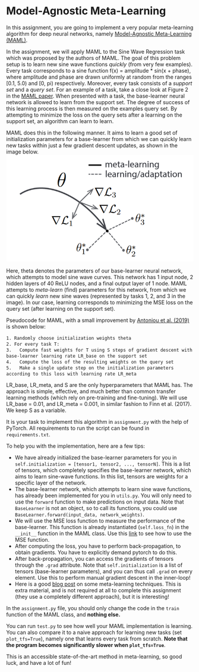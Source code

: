 # Model-Agnostic Meta-Learning

In this assignment, you are going to implement a very popular meta-learning algorithm for deep neural networks, namely [Model-Agnostic Meta-Learning (MAML)](https://arxiv.org/pdf/1703.03400.pdf). 

In the assignment, we will apply MAML to the Sine Wave Regression task which was proposed by the authors of MAML. The goal of this problem setup is to learn new sine wave functions *quickly* (from very few examples). 
Every task corresponds to a sine function f(x) = amplitude * sin(x + phase), where amplitude and phase are drawn uniformly at random from the ranges [0.1, 5.0) and [0, pi) respectively. Moreover, every task consists of a *support set* and a *query set*. For an example of a task, take a close look at Figure 2 in the [MAML paper](https://arxiv.org/pdf/1703.03400.pdf). When presented with a task, the base-learner neural network is allowed to learn from the support set. The degree of success of this learning process is then measured on the examples query set. By attempting to minimize the loss on the query sets after a learning on the support set, an algorithm can learn to learn.

MAML does this in the following manner. It aims to learn a good set of initialization parameters for a base-learner from which we can quickly learn new tasks within just a few gradient descent updates, as shown in the image below. ![Model-Agnostic Meta-Learning](maml.png)

Here, theta denotes the parameters of our base-learner neural network, which attempts to model sine wave curves. This network has 1 input node, 2 hidden layers of 40 ReLU nodes, and a final output layer of 1 node. MAML attempts to *meta-learn* (find) parameters for this network, from which we can quickly *learn* new sine waves (represented by tasks 1, 2, and 3 in the image). In our case, learning corresponds to minimizing the MSE loss on the query set (after learning on the support set). 

Pseudocode for MAML, with a small improvement by [Antoniou et al. (2019)](https://arxiv.org/pdf/1810.09502.pdf) is shown below:
```
1. Randomly choose initialization weights theta
2. For every task T:
3.   Compute fast weights for T using S steps of gradient descent with base-learner learning rate LR_base on the support set
4.   Compute the loss of the resulting weights on the query set
5.   Make a single update step on the initialization parameters according to this loss with learning rate LR_meta 
```

LR_base, LR_meta, and S are the only hyperparameters that MAML has. The approach is simple, effective, and much better than common transfer learning methods (which rely on pre-training and fine-tuning). We will use LR_base = 0.01, and LR_meta = 0.001, in similar fashion to Finn et al. (2017). We keep S as a variable. 

It is your task to implement this algorithm in `assignment.py` with the help of PyTorch. All requirements to run the script can be found in `requirements.txt`. 

To help you with the implementation, here are a few tips:
- We have already initialized the base-learner parameters for you in `self.initialization = [tensor1, tensor2, ..., tensorN]`. This is a list of tensors, which completely specifies the base-learner network, which aims to learn sine-wave functions. In this list, tensors are weights for a specific layer of the network. 
- The base-learner network, which attempts to learn sine wave functions, has already been implemented for you in `utils.py`. You will only need to use the `forward` function to make predictions on input data. Note that `BaseLearner` is not an object, so to call its functions, you could use `BaseLearner.forward(input_data, network_weights)`. 
- We will use the MSE loss function to measure the performance of the base-learner. This function is already instantiated (`self.loss_fn`) in the `__init__` function in the MAML class. Use this [link](https://pytorch.org/docs/stable/generated/torch.nn.MSELoss.html#torch.nn.MSELoss) to see how to use the MSE function. 
- After computing the loss, you have to perform back-propagation, to obtain gradients. You have to explicitly demand pytorch to do this. 
- After back-propagation, you can access the gradients of tensors through the `.grad` attribute. Note that `self.initialization` is a list of tensors (base-learner parameters), and you can thus call `.grad` on every element. Use this to perform manual gradient descent in the inner-loop!
- Here is a good [blog post](https://towardsdatascience.com/paper-repro-deep-metalearning-using-maml-and-reptile-fd1df1cc81b0) on some meta-learning techniques. This is extra material, and is not required at all to complete this assignment (they use a completely different approach), but it is interesting! 

In the `assignment.py` file, you should only change the code in the `train` function of the MAML class, and **nothing else.**

You can run `test.py` to see how well your MAML implementation is learning. You can also compare it to a naive approach for learning new tasks (set `plot_tfs=True`), namely one that learns every task from scratch. **Note that the program becomes significantly slower when `plot_tfs=True`**. 

This is an accessible state-of-the-art method in meta-learning, so good luck, and have a lot of fun! 
